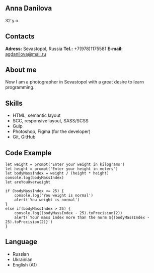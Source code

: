 ## Anna Danilova
32 y.o.

## Contacts
**Adress:** Sevastopol, Russia
**Tel.:** +7(978)1175581
**E-mail:** agdanilova@mail.ru

## About me
Now I am a photographer in Sevastopol with a great desire to learn programming.

## Skills
* HTML, semantic layout
* SCC, responsive layout, SASS/SCSS
* Gulp
* Photoshop, Figma (for the developer)
* Git, GitHub

## Code Example
```
let weight = prompt('Enter your weight in kilograms')
let height = prompt('Enter your height in meters')
let bodyMassIndex = weight / (height * height)
console.log(bodyMassIndex)
let areYouOverweight

if (bodyMassIndex <= 25) {
    console.log('You weight is normal')
    alert('You weight is normal')
}
else if(bodyMassIndex > 25) {
    console.log((bodyMassIndex - 25).toPrecision(2))
    alert(`Your mass index more than the norm ${(bodyMassIndex - 25).toPrecision(2)}`)  
}
```

## Language
* Russian 
* Ukrainian
* English (A1)
